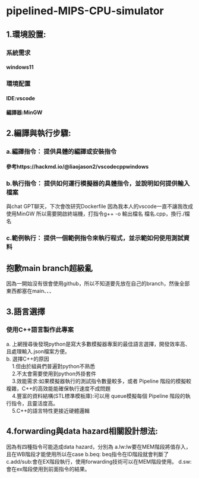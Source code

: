 # pipelined-MIPS-CPU-simulator
## 1.環境設置: 
### 系統需求
#### windows11
### 環境配置
#### IDE:vscode
#### 編譯器:MinGW
##
## 2.編譯與執行步驟:
### a.編譯指令： 提供具體的編譯或安裝指令
#### 參考https://hackmd.io/@liaojason2/vscodecppwindows
### b.執行指令： 提供如何運行模擬器的具體指令，並說明如何提供輸入檔案
與chat GPT聊天，下次會改研究Dockerfile
因為我本人的vscode一直不讓我改成使用MinGW
所以需要開啟終端機，打指令g++ -o 輸出檔名 檔名.cpp，換行./檔名
### c.範例執行： 提供一個範例指令來執行程式，並示範如何使用測試資料


##
## 抱歉main branch超級亂
因為一開始沒有很會使用github，所以不知道要先放在自己的branch，然後全部東西都塞在main、、、

## 3.語言選擇
### 使用C++語言製作此專案
a. 上網搜尋後發現python是寫大多數模擬器專案的最佳語言選擇，開發效率高、且處理輸入.json檔案方便。  
b. 選擇C++的原因  
&nbsp;&nbsp;&nbsp;&nbsp;1.但由於組員們普遍對python不熟悉  
&nbsp;&nbsp;&nbsp;&nbsp;2.不太會需要使用到python外掛套件  
&nbsp;&nbsp;&nbsp;&nbsp;3.效能需求:如果模擬器執行的測試指令數量較多，或者 Pipeline 階段的模擬較複雜，C++的高效能能確保執行速度不成問題  
&nbsp;&nbsp;&nbsp;&nbsp;4.豐富的資料結構(STL標準模板庫):可以用 queue模擬每個 Pipeline 階段的執行指令，且靈活度高。  
&nbsp;&nbsp;&nbsp;&nbsp;5.C++的語言特性更接近硬體邏輯  
##
## 4.forwarding與data hazard相關設計想法:
因為有四種指令可能造成data hazard，分別為
a.lw:lw要在MEM階段將值存入，且在WB階段才能使用所以在case
b.beq: beq指令在ID階段就會判斷了
c.add/sub:會在EX階段執行，使用forwarding技術可以在MEM階段使用。
d.sw:會在ex階段使用到前面指令的結果。




